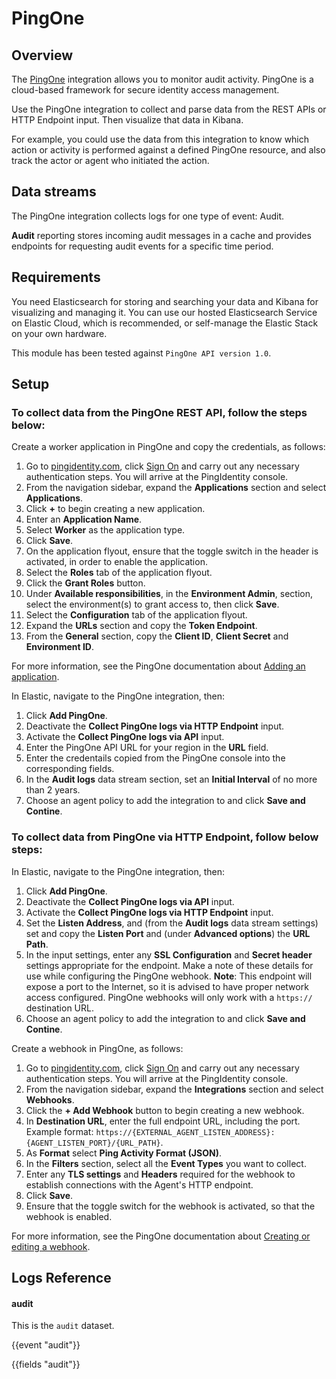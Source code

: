 # PingOne

## Overview

The [PingOne](https://www.pingidentity.com/en.html) integration allows you to monitor audit activity. PingOne is a cloud-based framework for secure identity access management.

Use the PingOne integration to collect and parse data from the REST APIs or HTTP Endpoint input. Then visualize that data in Kibana.

For example, you could use the data from this integration to know which action or activity is performed against a defined PingOne resource, and also track the actor or agent who initiated the action.

## Data streams

The PingOne integration collects logs for one type of event: Audit.

**Audit** reporting stores incoming audit messages in a cache and provides endpoints for requesting audit events for a specific time period.

## Requirements

You need Elasticsearch for storing and searching your data and Kibana for visualizing and managing it. You can use our hosted Elasticsearch Service on Elastic Cloud, which is recommended, or self-manage the Elastic Stack on your own hardware.

This module has been tested against `PingOne API version 1.0`.

## Setup

### To collect data from the PingOne REST API, follow the steps below:

Create a worker application in PingOne and copy the credentials, as follows:

1. Go to [pingidentity.com](https://pingidentity.com/), click
   [Sign On](https://www.pingidentity.com/bin/ping/signOnLink) and carry out
   any necessary authentication steps. You will arrive at the PingIdentity
   console.
2. From the navigation sidebar, expand the **Applications** section and
   select **Applications**.
3. Click **+** to begin creating a new application.
4. Enter an **Application Name**.
5. Select **Worker** as the application type.
6. Click **Save**.
7. On the application flyout, ensure that the toggle switch in the header is
   activated, in order to enable the application.
8. Select the **Roles** tab of the application flyout.
9. Click the **Grant Roles** button.
10. Under **Available responsibilities**, in the **Environment Admin**,
    section, select the environment(s) to grant access to, then click **Save**.
11. Select the **Configuration** tab of the application flyout.
12. Expand the **URLs** section and copy the **Token Endpoint**.
13. From the **General** section, copy the **Client ID**, **Client Secret** and
    **Environment ID**.

For more information, see the PingOne documentation about
[Adding an application](https://docs.pingidentity.com/r/en-us/pingone/p1_add_app_worker).

In Elastic, navigate to the PingOne integration, then:

1. Click **Add PingOne**.
2. Deactivate the **Collect PingOne logs via HTTP Endpoint** input.
3. Activate the **Collect PingOne logs via API** input.
4. Enter the PingOne API URL for your region in the **URL** field.
5. Enter the credentails copied from the PingOne console into the corresponding
   fields.
6. In the **Audit logs** data stream section, set an **Initial Interval** of
   no more than 2 years.
7. Choose an agent policy to add the integration to and click
   **Save and Contine**.

### To collect data from PingOne via HTTP Endpoint, follow below steps:

In Elastic, navigate to the PingOne integration, then:

1. Click **Add PingOne**.
2. Deactivate the **Collect PingOne logs via API** input.
3. Activate the **Collect PingOne logs via HTTP Endpoint** input.
4. Set the **Listen Address**, and (from the **Audit logs** data stream
   settings) set and copy the **Listen Port** and (under **Advanced options**)
   the **URL Path**.
5. In the input settings, enter any **SSL Configuration** and **Secret header**
   settings appropriate for the endpoint. Make a note of these details for use
   while configuring the PingOne webhook. **Note**: This endpoint will expose a
   port to the Internet, so it is advised to have proper network access
   configured. PingOne webhooks will only work with a `https://` destination
   URL.
6. Choose an agent policy to add the integration to and click
   **Save and Contine**.

Create a webhook in PingOne, as follows:

1. Go to [pingidentity.com](https://pingidentity.com/), click
   [Sign On](https://www.pingidentity.com/bin/ping/signOnLink) and carry out
   any necessary authentication steps. You will arrive at the PingIdentity
   console.
2. From the navigation sidebar, expand the **Integrations** section and
   select **Webhooks**.
3. Click the **+ Add Webhook** button to begin creating a new webhook.
4. In **Destination URL**, enter the full endpoint URL, including the port.
   Example format: `https://{EXTERNAL_AGENT_LISTEN_ADDRESS}:{AGENT_LISTEN_PORT}/{URL_PATH}`.
5. As **Format** select **Ping Activity Format (JSON)**.
6. In the **Filters** section, select all the **Event Types** you want to
   collect.
7. Enter any **TLS settings** and **Headers** required for the webhook to
   establish connections with the Agent's HTTP endpoint.
8. Click **Save**.
9. Ensure that the toggle switch for the webhook is activated, so that the
   webhook is enabled.

For more information, see the PingOne documentation about
[Creating or editing a webhook](https://docs.pingidentity.com/r/en-us/pingone/p1_create_webhook).

## Logs Reference

#### audit

This is the `audit` dataset.

{{event "audit"}}

{{fields "audit"}}
